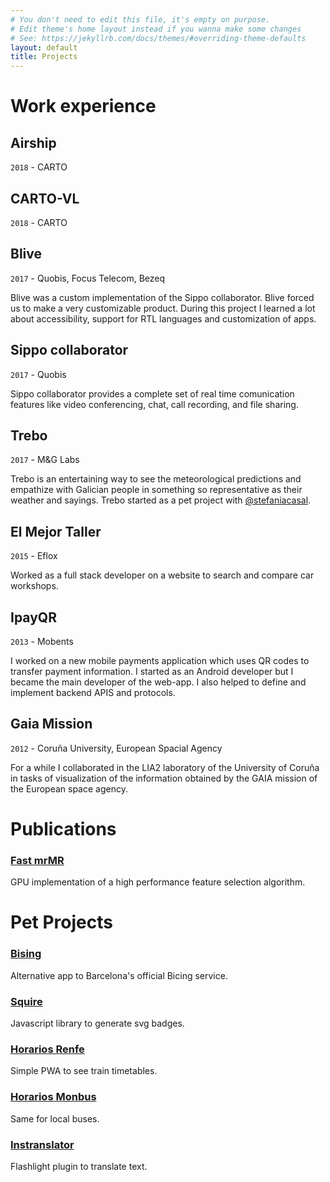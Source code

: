 ```yaml
---
# You don't need to edit this file, it's empty on purpose.
# Edit theme's home layout instead if you wanna make some changes
# See: https://jekyllrb.com/docs/themes/#overriding-theme-defaults
layout: default
title: Projects
---
```

# Work experience

## Airship
`2018` - CARTO


<amp-img class="xl" src="/static/airship.jpg" 
  layout="responsive"
  width="1280"
  height="720"
  alt="Imagen promocional de Sippo Collaborator">
</amp-img>


## CARTO-VL
`2018` - CARTO


<amp-img class="xl" src="/static/cartovl.png" 
  layout="responsive"
  width="2610"
  height="1370"
  alt="Imagen promocional de Sippo Collaborator">
</amp-img>


## Blive
`2017` - Quobis, Focus Telecom, Bezeq


<amp-img class="xl" src="/static/blive.png" 
  layout="responsive"
  width="1402"
  height="932"
  alt="Imagen promocional de Sippo Collaborator">
</amp-img>

Blive was a custom implementation of the Sippo collaborator. Blive forced us to make a very customizable product. During this project I learned a lot about accessibility, support for RTL languages and customization of apps.

## Sippo collaborator
`2017` - Quobis


<amp-img class="xl" src="https://www.quobis.com/wp-content/uploads/2018/02/Responsive-showcase-presentation4.png" 
  layout="responsive"
  width="1400"
  height="800"
  alt="Imagen promocional de Sippo Collaborator">
</amp-img>

Sippo collaborator provides a complete set of real time comunication features like video conferencing, chat, call recording, and file sharing.

## Trebo
`2017` - M&G Labs


<amp-img class="xl" src="http://www.stefaniacasal.com/assets/projects/trebo/1.png" 
  layout="responsive"
  width="4836"
  height="2720"
  alt="Imagen promocional de Trebo">
</amp-img>


Trebo is an entertaining way to see the meteorological predictions and empathize with Galician people in something so representative as their weather and sayings. Trebo started as a pet project with [@stefaniacasal](http://www.stefaniacasal.com).

## El Mejor Taller
`2015` - Eflox


<amp-img class="xl" src="/static/emt.png" 
  layout="responsive"
  width="1680"
  height="960"
  alt="Captura de pantalla de la web de el mejor taller">
</amp-img>


Worked as a full stack developer on a website to search and compare car workshops.

## IpayQR
`2013` - Mobents


<amp-img class="xl" src="/static/ipay.png" 
  layout="responsive"
  width="1440"
  height="1024"
  alt="Imagen promocional de ipayQR">
</amp-img>

I worked on a new mobile payments application which uses QR codes to transfer payment information. I started as an Android developer but I became the main developer of the web-app. I also helped to define and implement backend APIS and protocols.

## Gaia Mission
`2012` - Coruña University, European Spacial Agency


<amp-img class="xl" src="https://www.cosmos.esa.int/documents/29201/29227/Gaia_crop.jpg/888b7123-3d1d-4f44-96ab-9ada17d9a063?t=1378475992238" 
  layout="responsive"
  width="768"
  height="469"
  alt="Imagen promocional de ipayQR">
</amp-img>

For a while I collaborated in the LIA2 laboratory of the University of Coruña in tasks of visualization of the information obtained by the GAIA mission of the European space agency.


# Publications 
### [Fast mrMR](http://onlinelibrary.wiley.com/doi/10.1002/int.21833/full)
GPU implementation of a high performance feature selection algorithm.

# Pet Projects
### [Bising](https://github.com/IagoLast/Bising)
Alternative app to Barcelona's official Bicing service.

### [Squire](https://iagolast.github.io/squire-core/)
Javascript library to generate svg badges.

### [Horarios Renfe](https://iagolast.github.io/renfehorarios)
Simple PWA to see train timetables.

### [Horarios Monbus](https://iagolast.github.io/monbus)
Same for local buses.

### [Instranslator](https://flashlight.nateparrott.com/plugin/Instranslator)
Flashlight plugin to translate text. 